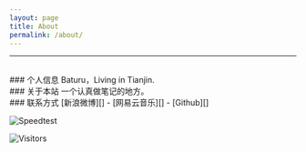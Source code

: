 ```yaml
---
layout: page
title: About
permalink: /about/
---
```


***
<br/>
### 个人信息
Baturu，Living in Tianjin.

<br/>
### 关于本站
一个认真做笔记的地方。

<br/>
### 联系方式
[新浪微博][] - [网易云音乐][] - [Github][]


![Speedtest](http://beta.speedtest.net/result/6700445401.png "Speedtest")


![Visitors](https://s01.flagcounter.com/countxl/zT0v/bg_FFFFFF/txt_000000/border_CCCCCC/columns_4/maxflags_15/viewers_0/labels_1/pageviews_1/flags_0/percent_0/ "Visitors")

[新浪微博]: https://weibo.com/GhostPioneer
[网易云音乐]: https://music.163.com/#/user/home?id=60625289
[Github]: https://github.com/DeepControl/Wandering

[Jcseg@github]: https://github.com/lionsoul2014/jcseg
[Jcseg@osc]: http://git.oschina.net/lionsoul/jcseg
[ip2region@github]: https://github.com/lionsoul2014/ip2region
[ip2region@osc]: http://git.oschina.net/lionsoul/ip2region
